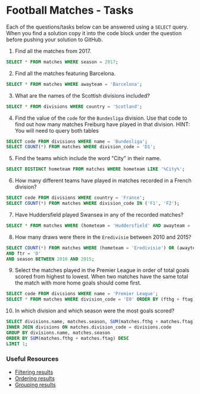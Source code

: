 # Football Matches - Tasks

Each of the questions/tasks below can be answered using a `SELECT` query. When you find a solution copy it into the code block under the question before pushing your solution to GitHub.

1) Find all the matches from 2017.

```sql
SELECT * FROM matches WHERE season = 2017;


```

2) Find all the matches featuring Barcelona.

```sql
SELECT * FROM matches WHERE awayteam = 'Barcelona';


```

3) What are the names of the Scottish divisions included?

```sql
SELECT * FROM divisions WHERE country = 'Scotland';


```

4) Find the value of the `code` for the `Bundesliga` division. Use that code to find out how many matches Freiburg have played in that division. HINT: You will need to query both tables

```sql
SELECT code FROM divisions WHERE name = 'Bundesliga';
SELECT COUNT(*) FROM matches WHERE division_code = 'D1';


```

5) Find the teams which include the word "City" in their name. 

```sql
SELECT DISTINCT hometeam FROM matches WHERE hometeam LIKE '%City%';


```

6) How many different teams have played in matches recorded in a French division?

```sql
SELECT code FROM divisions WHERE country = 'France';
SELECT COUNT(*) FROM matches WHERE division_code IN ('F1', 'F2');


```

7) Have Huddersfield played Swansea in any of the recorded matches?

```sql
SELECT * FROM matches WHERE (hometeam = 'Huddersfield' AND awayteam = 'Swansea') OR (hometeam = 'Swansea' AND awayteam = 'Huddersfield');


```

8) How many draws were there in the `Eredivisie` between 2010 and 2015?

```sql
SELECT COUNT(*) FROM matches WHERE (hometeam = 'Eredivisie') OR (awayteam = 'Eredivisie') 
AND ftr = 'D' 
AND season BETWEEN 2010 AND 2015;


```

9) Select the matches played in the Premier League in order of total goals scored from highest to lowest. When two matches have the same total the match with more home goals should come first.

```sql
SELECT code FROM divisions WHERE name = 'Premier League';
SELECT * FROM matches WHERE division_code = 'E0' ORDER BY (fthg + ftag) DESC, fthg DESC;


```

10) In which division and which season were the most goals scored?

```sql
SELECT divisions.name, matches.season, SUM(matches.fthg + matches.ftag) FROM matches
INNER JOIN divisions ON matches.division_code = divisions.code 
GROUP BY divisions.name, matches.season
ORDER BY SUM(matches.fthg + matches.ftag) DESC
LIMIT 1;


```

### Useful Resources

- [Filtering results](https://www.w3schools.com/sql/sql_where.asp)
- [Ordering results](https://www.w3schools.com/sql/sql_orderby.asp)
- [Grouping results](https://www.w3schools.com/sql/sql_groupby.asp)